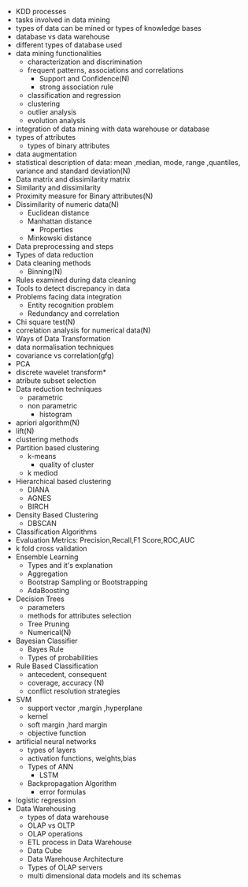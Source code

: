 - KDD processes
- tasks involved in data mining
- types of data can be mined or types of knowledge bases
- database vs data warehouse 
- different types of database used
- data mining functionalities 
	- characterization and discrimination 
	- frequent patterns, associations and correlations
		- Support and Confidence(N)
		- strong association rule 
	- classification and regression 
	- clustering 
	- outlier analysis 
	- evolution analysis 
- integration of data mining with data warehouse or database 
- types of attributes 
	- types of binary attributes
- data augmentation
- statistical description of data: mean ,median, mode, range ,quantiles, variance and standard deviation(N)
- Data matrix and dissimilarity matrix
- Similarity and dissimilarity
- Proximity measure for Binary attributes(N)
- Dissimilarity of numeric data(N)
    - Euclidean distance
    - Manhattan distance
        - Properties
    - Minkowski distance
- Data preprocessing and steps
- Types of data reduction
- Data cleaning methods
    - Binning(N)
- Rules examined during data cleaning
- Tools to detect discrepancy in data
- Problems facing data integration
    - Entity recognition problem
    - Redundancy and correlation
- Chi square test(N)
- correlation analysis for numerical data(N)  
- Ways of Data Transformation
- data normalisation techniques
- covariance vs correlation(gfg)
- PCA
- discrete wavelet transform*
- atribute subset selection
- Data reduction techniques
	- parametric 
	- non parametric
		- histogram
- apriori algorithm(N) 
- lift(N)
- clustering methods
- Partition based clustering 
	- k-means
		- quality of cluster 
	- k mediod
- Hierarchical based clustering 
	- DIANA
	- AGNES
	- BIRCH
- Density Based Clustering 
	- DBSCAN
- Classification Algorithms
- Evaluation Metrics: Precision,Recall,F1 Score,ROC,AUC
- k fold cross validation
- Ensemble Learning
	- Types and it's explanation 
	- Aggregation
	- Bootstrap Sampling or Bootstrapping 
	- AdaBoosting
- Decision Trees
	- parameters
	- methods for attributes selection
	- Tree Pruning 
	- Numerical(N)
- Bayesian Classifier
	- Bayes Rule
	- Types of probabilities
- Rule Based Classification 
	- antecedent, consequent 
	- coverage, accuracy (N)
	- conflict resolution strategies 
- SVM
	- support vector ,margin ,hyperplane 
	- kernel
	- soft margin ,hard margin 
	- objective function 
- artificial neural networks 
	- types of layers 
	- activation functions, weights,bias
	- Types of ANN
		- LSTM
	- Backpropagation Algorithm 
		- error formulas
- logistic regression 
- Data Warehousing 
	- types of data warehouse 
	- OLAP vs OLTP
   	- OLAP operations
	- ETL process in Data Warehouse 
	- Data Cube
	- Data Warehouse Architecture 
	- Types of OLAP servers
	- multi dimensional data models and its schemas
